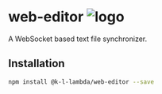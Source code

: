 
#	web-editor ![logo](./app/favicon.ico)

A WebSocket based text file synchronizer.

## Installation

```bash
npm install @k-l-lambda/web-editor --save
```
